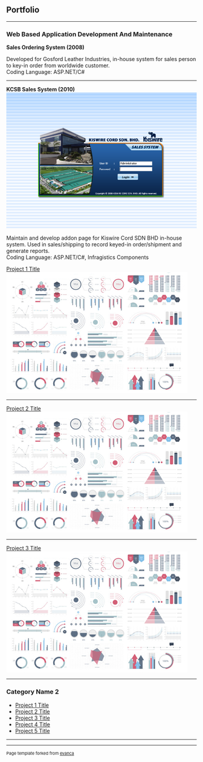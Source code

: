 ## Portfolio

---

### Web Based Application Development And Maintenance
<b>Sales Ordering System (2008)</b>
<p>Developed for Gosford Leather Industries, in-house system for sales person to key-in order from worldwide customer.
<br>
  Coding Language: ASP.NET/C#
</p>

---

<b>KCSB Sales System (2010)</b>
<img src="images/kcsb_sales_system_2010.png?raw=true"/>
<p>Maintain and develop addon page for Kiswire Cord SDN BHD in-house system. Used in sales/shipping to record keyed-in order/shipment and generate reports.
<br>
  Coding Language: ASP.NET/C#, Infragistics Components
</p>



[Project 1 Title](/sample_page)
<img src="images/dummy_thumbnail.jpg?raw=true"/>

---
[Project 2 Title](/pdf/sample_presentation.pdf)
<img src="images/dummy_thumbnail.jpg?raw=true"/>

---
[Project 3 Title](http://example.com/)
<img src="images/dummy_thumbnail.jpg?raw=true"/>

---

### Category Name 2

- [Project 1 Title](http://example.com/)
- [Project 2 Title](http://example.com/)
- [Project 3 Title](http://example.com/)
- [Project 4 Title](http://example.com/)
- [Project 5 Title](http://example.com/)

---




---
<p style="font-size:11px">Page template forked from <a href="https://github.com/evanca/quick-portfolio">evanca</a></p>
<!-- Remove above link if you don't want to attibute -->
